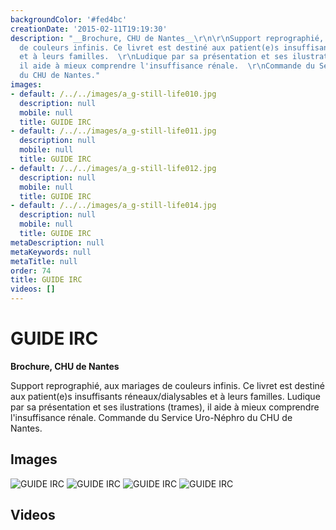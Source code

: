 ```yaml
---
backgroundColor: '#fed4bc'
creationDate: '2015-02-11T19:19:30'
description: "__Brochure, CHU de Nantes__\r\n\r\nSupport reprographié, aux mariages
  de couleurs infinis. Ce livret est destiné aux patient(e)s insuffisants réneaux/dialysables
  et à leurs familles.  \r\nLudique par sa présentation et ses ilustrations (trames),
  il aide à mieux comprendre l'insuffisance rénale.  \r\nCommande du Service Uro-Néphro
  du CHU de Nantes."
images:
- default: /../../images/a_g-still-life010.jpg
  description: null
  mobile: null
  title: GUIDE IRC
- default: /../../images/a_g-still-life011.jpg
  description: null
  mobile: null
  title: GUIDE IRC
- default: /../../images/a_g-still-life012.jpg
  description: null
  mobile: null
  title: GUIDE IRC
- default: /../../images/a_g-still-life014.jpg
  description: null
  mobile: null
  title: GUIDE IRC
metaDescription: null
metaKeywords: null
metaTitle: null
order: 74
title: GUIDE IRC
videos: []
---
```


# GUIDE IRC

__Brochure, CHU de Nantes__

Support reprographié, aux mariages de couleurs infinis. Ce livret est destiné aux patient(e)s insuffisants réneaux/dialysables et à leurs familles.
Ludique par sa présentation et ses ilustrations (trames), il aide à mieux comprendre l'insuffisance rénale.
Commande du Service Uro-Néphro du CHU de Nantes.

## Images

![GUIDE IRC](/../../images/a_g-still-life010.jpg)
![GUIDE IRC](/../../images/a_g-still-life011.jpg)
![GUIDE IRC](/../../images/a_g-still-life012.jpg)
![GUIDE IRC](/../../images/a_g-still-life014.jpg)

## Videos
